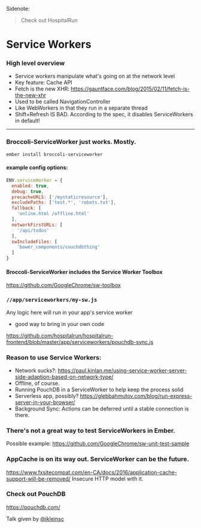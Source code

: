 Sidenote:

> Check out HospitalRun

# Service Workers

### High level overview

* Service workers manipulate what's going on at the network level
* Key feature: Cache API
* Fetch is the new XHR: https://gauntface.com/blog/2015/02/11/fetch-is-the-new-xhr
* Used to be called NavigationController
* Like WebWorkers in that they run in a separate thread
* Shift+Refresh IS BAD. According to the spec, it disables ServiceWorkers in default!

------------------

### Broccoli-ServiceWorker just works. Mostly.
`ember install broccoli-serviceworker`

#### example config options:

```javascript
ENV.serviceWorker = {
  enabled: true,
  debug: true,
  precacheURLS: ['/mystaticresource'],
  excludePaths: ['test.*', 'robots.txt'],
  fallback: [
    'online.html /offline.html'
  ],
  networkFirstURLs: [
    '/api/todos'
  ],
  swIncludeFiles: [
    'bower_components/couchdbthing'
  ]
}
```

#### Broccoli-ServiceWorker includes the Service Worker Toolbox

https://github.com/GoogleChrome/sw-toolbox


### `//app/serviceworkers/my-sw.js`
Any logic here will run in your app's service worker
* good way to bring in your own code

https://github.com/hospitalrun/hospitalrun-frontend/blob/master/app/serviceworkers/pouchdb-sync.js

### Reason to use Service Workers:
* Network sucks?: https://paul.kinlan.me/using-service-worker-server-side-adaption-based-on-network-type/
* Offline, of course.
* Running PouchDB in a ServiceWorker to help keep the process solid
* Serverless app, possibly? https://glebbahmutov.com/blog/run-express-server-in-your-browser/
* Background Sync: Actions can be deferred until a stable connection is there.

### There's not a great way to test ServiceWorkers in Ember.
Possible example: https://github.com/GoogleChrome/sw-unit-test-sample

### AppCache is on its way out. ServiceWorker can be the future.
https://www.fxsitecompat.com/en-CA/docs/2016/application-cache-support-will-be-removed/
Insecure HTTP model with it.

### Check out PouchDB
https://pouchdb.com/

Talk given by [@jkleinsc](https://twitter.com/jkleinsc)
